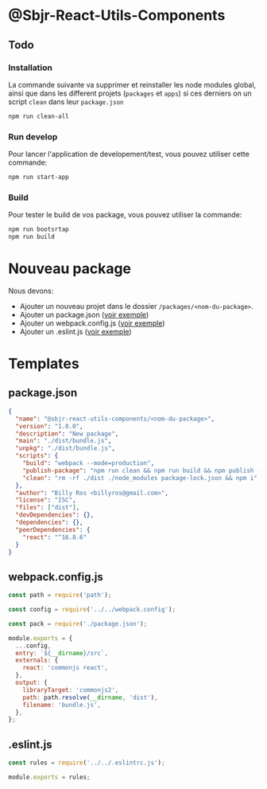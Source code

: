 # @Sbjr-React-Utils-Components

## Todo

### Installation

La commande suivante va supprimer et reinstaller les node modules global,
ainsi que dans les different projets (`packages` et `apps`) si ces derniers on un script `clean` dans leur `package.json`

```sh
npm run clean-all
```

### Run develop

Pour lancer l'application de developement/test, vous pouvez utiliser cette commande:

```sh
npm run start-app
```

### Build

Pour tester le build de vos package, vous pouvez utiliser la commande:

```sh
npm run bootsrtap
npm run build
```

# Nouveau package

Nous devons:

- Ajouter un nouveau projet dans le dossier `/packages/<nom-du-package>`.
- Ajouter un package.json ([voir exemple](#packagejson))
- Ajouter un webpack.config.js ([voir exemple](#webpackconfigjs))
- Ajouter un .eslint.js ([voir exemple](#eslintjs))

# Templates

## package.json

```json
{
  "name": "@sbjr-react-utils-components/<nom-du-package>",
  "version": "1.0.0",
  "description": "New package",
  "main": "./dist/bundle.js",
  "unpkg": "./dist/bundle.js",
  "scripts": {
    "build": "webpack --mode=production",
    "publish-package": "npm run clean && npm run build && npm publish --access=public",
    "clean": "rm -rf ./dist ./node_modules package-lock.json && npm i"
  },
  "author": "Billy Ros <billyros@gmail.com>",
  "license": "ISC",
  "files": ["dist"],
  "devDependencies": {},
  "dependencies": {},
  "peerDependencies": {
    "react": "^16.8.6"
  }
}
```

## webpack.config.js

```js
const path = require('path');

const config = require('../../webpack.config');

const pack = require('./package.json');

module.exports = {
  ...config,
  entry: `${__dirname}/src`,
  externals: {
    react: 'commonjs react',
  },
  output: {
    libraryTarget: 'commonjs2',
    path: path.resolve(__dirname, 'dist'),
    filename: 'bundle.js',
  },
};
```

## .eslint.js

```js
const rules = require('../../.eslintrc.js');

module.exports = rules;
```
